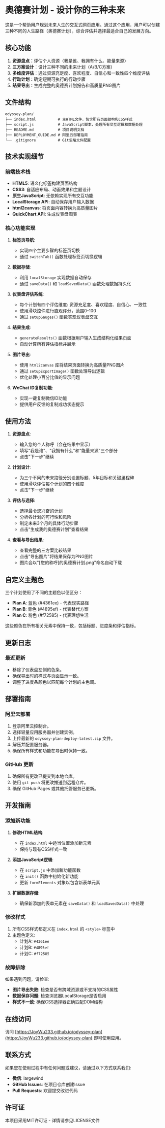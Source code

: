 # 奥德赛计划 - 设计你的三种未来

这是一个帮助用户规划未来人生的交互式网页应用。通过这个应用，用户可以创建三种不同的人生路径（奥德赛计划），综合评估并选择最适合自己的发展方向。

## 核心功能

1. **资源盘点**：评估个人资源（我是谁、我拥有什么、能量来源）
2. **三方案设计**：设计三种不同的未来计划（A/B/C方案）
3. **多维度评估**：通过资源充足度、喜欢程度、自信心和一致性四个维度评估
4. **行动计划**：确定短期可执行的行动步骤
5. **结果导出**：生成完整的奥德赛计划报告和高质量PNG图片

## 文件结构

```
odyssey-plan/
├── index.html          # 主HTML文件，包含所有页面结构和CSS样式
├── script.js           # JavaScript脚本，处理所有交互逻辑和数据处理
├── README.md           # 项目说明文档
├── DEPLOYMENT_GUIDE.md # 阿里云部署指南
└── .gitignore          # Git忽略文件配置
```

## 技术实现细节

### 前端技术栈

- **HTML5**: 语义化标签构建页面结构
- **CSS3**: 自适应布局、动画效果和主题设计
- **原生JavaScript**: 无依赖实现所有交互功能
- **LocalStorage API**: 自动保存用户输入数据
- **html2canvas**: 将页面内容转换为高质量图片
- **QuickChart API**: 生成仪表盘图表

### 核心功能实现

1. **标签页导航**: 
   - 实现四个主要步骤的标签页切换
   - 通过 `switchTab()` 函数处理标签页切换逻辑

2. **数据存储**:
   - 利用 `localStorage` 实现数据自动保存
   - 通过 `saveData()` 和 `loadSavedData()` 函数处理数据持久化

3. **仪表盘评估系统**:
   - 每个计划有四个评估维度: 资源充足度、喜欢程度、自信心、一致性
   - 使用滑块控件进行直观评分，范围0-100
   - 通过 `setupGauges()` 函数实现仪表盘交互

4. **结果生成**:
   - `generateResults()` 函数根据用户输入生成结构化结果页面
   - 自动计算所有评估指标并展示

5. **图片导出**:
   - 使用 `html2canvas` 库将结果页面转换为高质量PNG图片
   - 通过 `setupExportImage()` 函数处理导出逻辑
   - 优化处理小百分比值的显示问题

6. **WeChat ID复制功能**:
   - 实现一键复制微信ID功能
   - 提供用户反馈的复制成功状态提示

## 使用方法

1. **资源盘点**:
   - 输入您的个人称呼（会在结果中显示）
   - 填写"我是谁"、"我拥有什么"和"能量来源"三个部分
   - 点击"下一步"继续

2. **计划设计**:
   - 为三个不同的未来路径分别设置标题、5年目标和关键里程碑
   - 使用滑块评估每个计划的四个维度
   - 点击"下一步"继续

3. **评估与选择**:
   - 选择最令您兴奋的计划
   - 分析各计划的可行性和风险
   - 制定未来3个月的具体行动步骤
   - 点击"生成我的奥德赛计划"查看结果

4. **查看与导出结果**:
   - 查看完整的三方案比较结果
   - 点击"导出图片"将结果保存为PNG图片
   - 图片会以"[您的称呼]的奥德赛计划.png"命名自动下载

## 自定义主题色

三个计划使用了不同的主题色以便区分：
- **Plan A**: 蓝色 (#4361ee) - 代表现实路径
- **Plan B**: 青色 (#4895ef) - 代表替代方案
- **Plan C**: 粉色 (#f72585) - 代表理想生活

这些颜色在所有相关元素中保持一致，包括标题、进度条和评估指标。

## 更新日志

### 最近更新
- 移除了仪表盘左侧的色条。
- 确保导出时的样式与页面显示一致。
- 调整了进度条颜色以匹配每个计划的主色调。

## 部署指南

### 阿里云部署
1. 登录阿里云控制台。
2. 选择轻量应用服务器并创建实例。
3. 上传最新的 `odyssey-plan-deploy-latest.zip` 文件。
4. 解压并配置服务器。
5. 确保所有样式和功能在导出时保持一致。

### GitHub 更新
1. 确保所有更改已提交到本地仓库。
2. 使用 `git push` 将更改推送到远程仓库。
3. 确保 GitHub Pages 或其他托管服务已更新。

## 开发指南

### 添加新功能

1. **修改HTML结构**:
   - 在 `index.html` 中适当位置添加新元素
   - 保持与现有CSS样式一致

2. **添加JavaScript逻辑**:
   - 在 `script.js` 中添加新功能函数
   - 在 `init()` 函数中初始化新功能
   - 更新 `formElements` 对象以包含新表单元素

3. **扩展数据存储**:
   - 确保新添加的表单元素在 `saveData()` 和 `loadSavedData()` 中处理

### 修改样式

1. 所有CSS样式都定义在 `index.html` 的 `<style>` 标签中
2. 主题色定义:
   - 计划A: `#4361ee`
   - 计划B: `#4895ef`
   - 计划C: `#f72585`

### 故障排除

如果遇到问题，请检查:
- **图片导出失败**: 检查是否有跨域资源或不支持的CSS属性
- **数据保存问题**: 检查浏览器LocalStorage是否启用
- **样式不一致**: 确保CSS选择器正确匹配DOM结构

## 在线访问

访问 [https://JoyWu233.github.io/odyssey-plan](https://JoyWu233.github.io/odyssey-plan) 即可使用应用。

## 联系方式

如果您在使用过程中有任何问题或建议，请通过以下方式联系我们:

- **微信**: largewind
- **GitHub Issues**: 在项目仓库创建Issue
- **Pull Requests**: 欢迎提交改进代码

## 许可证

本项目采用MIT许可证 - 详情请参见LICENSE文件
